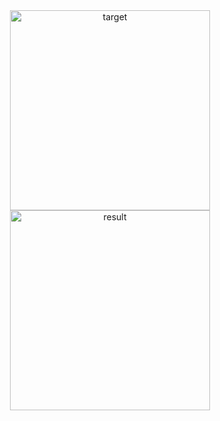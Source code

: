 <div align="center">
    <img width="320" src="https://github.com/CyJaySong/flutter_shrink_wrap/raw/main/doc/images/1.png"  alt="target"/>
    <img width="320" src="https://github.com/CyJaySong/flutter_shrink_wrap/raw/main/doc/images/2.png"  alt="result"/>
</div>
